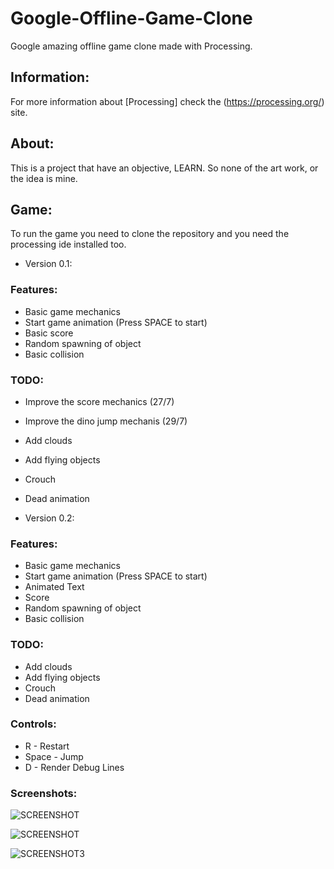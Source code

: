 # Google-Offline-Game-Clone

Google amazing offline game clone made with Processing.

## Information:
For more information about [Processing] check the (https://processing.org/) site.


## About:

This is a project that have an objective, LEARN. So none of the art work, or the idea is mine.

## Game:

To run the game you need to clone the repository and you need the processing ide installed too.

* Version 0.1:

### Features:

* Basic game mechanics
* Start game animation (Press SPACE to start)
* Basic score
* Random spawning of object
* Basic collision

### TODO:

* Improve the score mechanics (27/7)
* Improve the dino jump mechanis (29/7)
* Add clouds
* Add flying objects
* Crouch
* Dead animation

* Version 0.2:

### Features:

* Basic game mechanics
* Start game animation (Press SPACE to start)
* Animated Text
* Score
* Random spawning of object
* Basic collision

### TODO:

* Add clouds
* Add flying objects
* Crouch
* Dead animation

### Controls:

* R - Restart
* Space - Jump
* D - Render Debug Lines

### Screenshots:

![SCREENSHOT](https://user-images.githubusercontent.com/17629370/43315379-b3537a5c-918d-11e8-8e31-8e0159d49a4b.png)

![SCREENSHOT ](https://user-images.githubusercontent.com/17629370/43315505-121d4e82-918e-11e8-90ff-e64fb4861ecf.png)

![SCREENSHOT3](https://user-images.githubusercontent.com/17629370/43315520-1e2c54ca-918e-11e8-9908-4242f55c586e.png)
